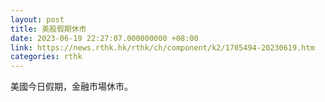 ```yaml
---
layout: post
title: 美股假期休市
date: 2023-06-19 22:27:07.000000000 +08:00
link: https://news.rthk.hk/rthk/ch/component/k2/1705494-20230619.htm
categories: rthk
---
```


美國今日假期，金融市場休市。
